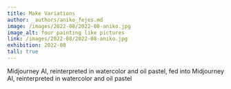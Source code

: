 ```yaml
---
title: Make Variations
author: _authors/aniko_fejes.md
image: /images/2022-08/2022-08-aniko.jpg
image_alt: four painting like pictures
link: /images/2022-08/2022-08-aniko.jpg
exhibition: 2022-08
tall: true
---
```


Midjourney AI, reinterpreted in watercolor and oil pastel, fed into Midjourney AI, reinterpreted in watercolor and oil pastel